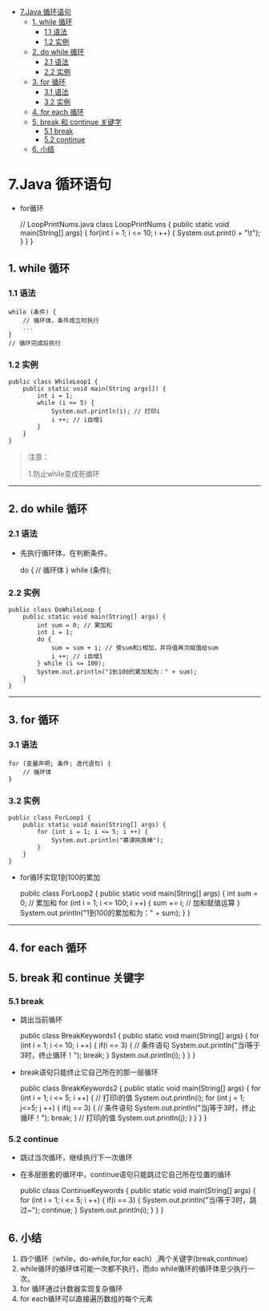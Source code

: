 * [7.Java 循环语句](#7java-循环语句)
  * [1. while 循环](#1-while-循环)
     * [1.1 语法](#11-语法)
     * [1.2 实例](#12-实例)
  * [2. do while 循环](#2-do-while-循环)
     * [2.1 语法](#21-语法)
     * [2.2 实例](#22-实例)
  * [3. for 循环](#3-for-循环)
     * [3.1 语法](#31-语法)
     * [3.2 实例](#32-实例)
  * [4. for each 循环](#4-for-each-循环)
  * [5. break 和 continue 关键字](#5-break-和-continue-关键字)
     * [5.1 break](#51-break)
     * [5.2 continue](#52-continue)
  * [6. 小结](#6-小结)
# 7.Java 循环语句
  + for循环
  

    // LoopPrintNums.java
    class LoopPrintNums {
        public static void main(String[] args) {
            for(int i = 1; i <= 10; i ++) {
                System.out.print(i + "\t");
            }
        }
    }
    
## 1. while 循环
### 1.1 语法

    while (条件) {
        // 循环体，条件成立时执行
        ...
    }
    // 循环完成后执行
    
### 1.2 实例

    public class WhileLoop1 {
        public static void main(String args[]) {
            int i = 1;
            while (i <= 5) {
                System.out.println(i); // 打印i
                i ++; // i自增1
            }
        }
    }
    
    
> 注意：
>
> 1.防止while变成死循环

---
## 2. do while 循环
### 2.1 语法
  + 先执行循环体，在判断条件。


    do {
        // 循环体
    } while (条件);
    
### 2.2 实例

    public class DoWhileLoop {
        public static void main(String[] args) {
            int sum = 0; // 累加和
            int i = 1;
            do {
                sum = sum + i; // 使sum和i相加，并将值再次赋值给sum
                i ++; // i自增1
            } while (i <= 100);
            System.out.println("1到100的累加和为：" + sum);
        }
    }
    


---
## 3. for 循环
### 3.1 语法
    for (变量声明; 条件; 迭代语句) {
        // 循环体
    }
    
### 3.2 实例
    public class ForLoop1 {
        public static void main(String[] args) {
            for (int i = 1; i <= 5; i ++) {
                System.out.println("慕课网真棒");
            }
        }
    }
    
 +  for循环实现1到100的累加
 
 
    public class ForLoop2 {
        public static void main(String[] args) {
            int sum = 0; // 累加和
            for (int i = 1; i <= 100; i ++) {
                sum += i; // 加和赋值运算
            }
            System.out.println("1到100的累加和为：" + sum);
        }
    }
 
 
    


  ---
## 4. for each 循环

## 5. break 和 continue 关键字
### 5.1 break
  + 跳出当前循环
  
  
    public class BreakKeywords1 {
        public static void main(String[] args) {
            for (int i = 1; i <= 10; i ++) {
                if(i == 3) { // 条件语句
                    System.out.println("当i等于3时，终止循环！");
                    break;
                }
                System.out.println(i);
            }
        }
    } 
    
  + break语句只能终止它自己所在的那一层循环


    public class BreakKeywords2 {
        public static void main(String[] args) {
            for (int i = 1; i <= 5; i ++) {
                // 打印i的值
                System.out.println(i);
                for (int j = 1; j<=5; j ++) {
                    if(j == 3) { // 条件语句
                        System.out.println("当j等于3时，终止循环！");
                        break;
                    }
                    // 打印j的值
                    System.out.println(j);
                }
            }
        }
    }
    
### 5.2 continue
  + 跳过当次循环，继续执行下一次循环
  + 在多层嵌套的循环中，continue语句只能跳过它自己所在位置的循环
  
  
    public class ContinueKeywords {
        public static void main(String[] args) {
            for (int i = 1; i <= 5; i ++) {
                if(i == 3) {
                    System.out.println("当i等于3时，跳过~");
                    continue;
                }
                System.out.println(i);
            }
        }
    }
    
    
## 6. 小结
  1. 四个循环（while，do-while,for,for each）,两个关键字(break,continue)  
  2. while循环的循环体可能一次都不执行，而do while循环的循环体至少执行一次。
  3. for 循环通过计数器实现复杂循环
  4. for each循环可以直接遍历数组的每个元素
  